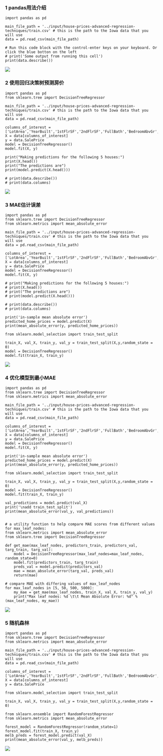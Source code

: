 

### 1 pandas用法介绍

    import pandas as pd

    main_file_path = '../input/house-prices-advanced-regression-techniques/train.csv' # this is the path to the Iowa data that you will use
    data = pd.read_csv(main_file_path)

    # Run this code block with the control-enter keys on your keyboard. Or click the blue botton on the left
    # print('Some output from running this cell')
    print(data.describe())


![](http://ww1.sinaimg.cn/large/005N2p5vly1fu0wflmnpsj31160fqwhb.jpg)

### 2 使用回归决策树预测房价

    import pandas as pd
    from sklearn.tree import DecisionTreeRegressor

    main_file_path = '../input/house-prices-advanced-regression-techniques/train.csv' # this is the path to the Iowa data that you will use
    data = pd.read_csv(main_file_path)

    columns_of_interest = ['LotArea','YearBuilt','1stFlrSF','2ndFlrSF','FullBath','BedroomAbvGr','TotRmsAbvGrd']
    X = data[columns_of_interest]
    y = data.SalePrice
    model = DecisionTreeRegressor()
    model.fit(X, y)
                        
    print("Making predictions for the following 5 houses:")
    print(X.head())
    print("The predictions are")
    print(model.predict(X.head()))

    # print(data.describe())
    # print(data.columns)


![](http://ww1.sinaimg.cn/large/005N2p5vly1fu0wihkz8bj31a00fg0uw.jpg)


### 3 MAE估计误差

    import pandas as pd
    from sklearn.tree import DecisionTreeRegressor
    from sklearn.metrics import mean_absolute_error

    main_file_path = '../input/house-prices-advanced-regression-techniques/train.csv' # this is the path to the Iowa data that you will use
    data = pd.read_csv(main_file_path)

    columns_of_interest = ['LotArea','YearBuilt','1stFlrSF','2ndFlrSF','FullBath','BedroomAbvGr','TotRmsAbvGrd']
    X = data[columns_of_interest]
    y = data.SalePrice
    model = DecisionTreeRegressor()
    model.fit(X, y)
                        
    # print("Making predictions for the following 5 houses:")
    # print(X.head())
    # print("The predictions are")
    # print(model.predict(X.head()))

    # print(data.describe())
    # print(data.columns)

    print('in-sample mean absolute error')
    predicted_home_prices = model.predict(X)
    print(mean_absolute_error(y, predicted_home_prices))

    from sklearn.model_selection import train_test_split

    train_X, val_X, train_y, val_y = train_test_split(X,y,random_state = 0)
    model = DecisionTreeRegressor()
    model.fit(train_X, train_y)


![](http://ww1.sinaimg.cn/large/005N2p5vly1fu0wp0npeqj319u07wt9h.jpg)

### 4 优化模型到最小MAE


    import pandas as pd
    from sklearn.tree import DecisionTreeRegressor
    from sklearn.metrics import mean_absolute_error

    main_file_path = '../input/house-prices-advanced-regression-techniques/train.csv' # this is the path to the Iowa data that you will use
    data = pd.read_csv(main_file_path)

    columns_of_interest = ['LotArea','YearBuilt','1stFlrSF','2ndFlrSF','FullBath','BedroomAbvGr','TotRmsAbvGrd']
    X = data[columns_of_interest]
    y = data.SalePrice
    model = DecisionTreeRegressor()
    model.fit(X, y)

    print('in-sample mean absolute error')
    predicted_home_prices = model.predict(X)
    print(mean_absolute_error(y, predicted_home_prices))

    from sklearn.model_selection import train_test_split

    train_X, val_X, train_y, val_y = train_test_split(X,y,random_state = 0)
    model = DecisionTreeRegressor()
    model.fit(train_X, train_y)

    val_predictions = model.predict(val_X)
    print('\nadd train_test_split')
    print(mean_absolute_error(val_y, val_predictions))


    # a utility function to help compare MAE scores from different values for max_leaf_nodes:
    from sklearn.metrics import mean_absolute_error
    from sklearn.tree import DecisionTreeRegressor

    def get_mae(max_leaf_nodes, predictors_train, predictors_val, targ_train, targ_val):
        model = DecisionTreeRegressor(max_leaf_nodes=max_leaf_nodes, random_state=0)
        model.fit(predictors_train, targ_train)
        preds_val = model.predict(predictors_val)
        mae = mean_absolute_error(targ_val, preds_val)
        return(mae)

    # compare MAE with differing values of max_leaf_nodes
    for max_leaf_nodes in [5, 50, 500, 5000]:
        my_mae = get_mae(max_leaf_nodes, train_X, val_X, train_y, val_y)
        print("Max leaf nodes: %d \t\t Mean Absolute Error: %d" %(max_leaf_nodes, my_mae))


![](http://ww1.sinaimg.cn/large/005N2p5vly1fu0wnyv4a6j319q0cymzf.jpg)


### 5 随机森林

    import pandas as pd
    from sklearn.tree import DecisionTreeRegressor
    from sklearn.metrics import mean_absolute_error

    main_file_path = '../input/house-prices-advanced-regression-techniques/train.csv' # this is the path to the Iowa data that you will use
    data = pd.read_csv(main_file_path)

    columns_of_interest = ['LotArea','YearBuilt','1stFlrSF','2ndFlrSF','FullBath','BedroomAbvGr','TotRmsAbvGrd']
    X = data[columns_of_interest]
    y = data.SalePrice

    from sklearn.model_selection import train_test_split

    train_X, val_X, train_y, val_y = train_test_split(X,y,random_state = 0)

    from sklearn.ensemble import RandomForestRegressor
    from sklearn.metrics import mean_absolute_error

    forest_model = RandomForestRegressor(random_state=1)
    forest_model.fit(train_X, train_y)
    melb_preds = forest_model.predict(val_X)
    print(mean_absolute_error(val_y, melb_preds))


![](http://ww1.sinaimg.cn/large/005N2p5vly1fu0wrt5ceej31a602w74b.jpg)




































